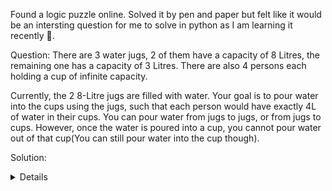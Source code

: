 Found a logic puzzle online. Solved it by pen and paper but felt like it would be an intersting question for me to solve in python as I am learning it recently 🫡.

Question:
There are 3 water jugs, 2 of them have a capacity of 8 Litres, the remaining one has a capacity of 3 Litres. There are also 4 persons each holding a cup of infinite capacity.

Currently, the 2 8-Litre jugs are filled with water. Your goal is to pour water into the cups using the jugs, such that each person would have exactly 4L of water in their cups.
You can pour water from jugs to jugs, or from jugs to cups. However, once the water is poured into a cup, you cannot pour water out of that cup(You can still pour water into the cup though).

Solution:
<details>
  (8L jug, 8L jug, 3L jug, cup1, cup2, cup3, cup4)<br/>
  (5, 8, 3, 0, 0, 0, 0),<br/>
  (5, 8, 0, 3, 0, 0, 0),<br/>
  (2, 8, 3, 3, 0, 0, 0),<br/>
  (0, 8, 3, 3, 2, 0, 0),<br/> 
  (3, 8, 0, 3, 2, 0, 0),<br/>
  (3, 5, 3, 3, 2, 0, 0),<br/> 
  (6, 5, 0, 3, 2, 0, 0),<br/> 
  (6, 2, 3, 3, 2, 0, 0),<br/> 
  (8, 2, 1, 3, 2, 0, 0),<br/> 
  (8, 2, 0, 4, 2, 0, 0),<br/> 
  (5, 2, 3, 4, 2, 0, 0),<br/> 
  (0, 7, 3, 4, 2, 0, 0),<br/> 
  (3, 7, 0, 4, 2, 0, 0),<br/> 
  (3, 4, 3, 4, 2, 0, 0),<br/> 
  (6, 4, 0, 4, 2, 0, 0),<br/> 
  (6, 1, 3, 4, 2, 0, 0),<br/> 
  (6, 0, 3, 4, 2, 1, 0),<br/> 
  (8, 0, 1, 4, 2, 1, 0),<br/> 
  (8, 0, 0, 4, 2, 1, 1),<br/> 
  (5, 0, 3, 4, 2, 1, 1),<br/>
  (5, 0, 0, 4, 2, 4, 1),<br/> 
  (2, 0, 3, 4, 2, 4, 1),<br/> 
  (0, 0, 3, 4, 4, 4, 1),<br/> 
  (0, 0, 0, 4, 4, 4, 4)
</details>


